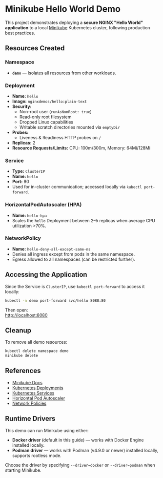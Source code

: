 # Minikube Hello World Demo

This project demonstrates deploying a **secure NGINX "Hello World" application** to a local [Minikube](https://minikube.sigs.k8s.io/) Kubernetes cluster, following production best practices.

## Resources Created

### Namespace
- **`demo`** — Isolates all resources from other workloads.

### Deployment
- **Name:** `hello`
- **Image:** `nginxdemos/hello:plain-text`
- **Security:**
  - Non-root user (`runAsNonRoot: true`)
  - Read-only root filesystem
  - Dropped Linux capabilities
  - Writable scratch directories mounted via `emptyDir`
- **Probes:**
  - Liveness & Readiness HTTP probes on `/`
- **Replicas:** 2
- **Resource Requests/Limits:** CPU: 100m/300m, Memory: 64Mi/128Mi

### Service
- **Type:** `ClusterIP`
- **Name:** `hello`
- **Port:** 80
- Used for in-cluster communication; accessed locally via `kubectl port-forward`.

### HorizontalPodAutoscaler (HPA)
- **Name:** `hello-hpa`
- Scales the `hello` Deployment between 2–5 replicas when average CPU utilization >70%.

### NetworkPolicy
- **Name:** `hello-deny-all-except-same-ns`
- Denies all ingress except from pods in the same namespace.
- Egress allowed to all namespaces (can be restricted further).

## Accessing the Application

Since the Service is `ClusterIP`, use `kubectl port-forward` to access it locally:

```bash
kubectl -n demo port-forward svc/hello 8080:80
```

Then open:  
[http://localhost:8080](http://localhost:8080)

## Cleanup

To remove all demo resources:

```bash
kubectl delete namespace demo
minikube delete
```

## References
- [Minikube Docs](https://minikube.sigs.k8s.io/docs/)
- [Kubernetes Deployments](https://kubernetes.io/docs/concepts/workloads/controllers/deployment/)
- [Kubernetes Services](https://kubernetes.io/docs/concepts/services-networking/service/)
- [Horizontal Pod Autoscaler](https://kubernetes.io/docs/tasks/run-application/horizontal-pod-autoscale/)
- [Network Policies](https://kubernetes.io/docs/concepts/services-networking/network-policies/)
## Runtime Drivers

This demo can run Minikube using either:

- **Docker driver** (default in this guide) — works with Docker Engine installed locally.
- **Podman driver** — works with Podman (v4.9.0 or newer) installed locally, supports rootless mode.

Choose the driver by specifying `--driver=docker` or `--driver=podman` when starting Minikube.